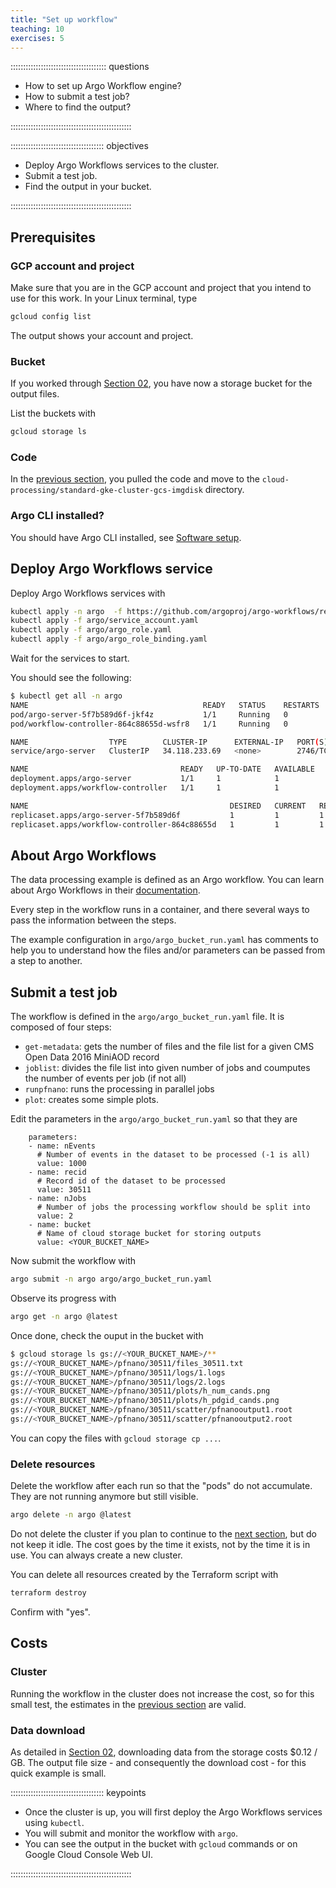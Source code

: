 ```yaml
---
title: "Set up workflow"
teaching: 10
exercises: 5 
---
```


:::::::::::::::::::::::::::::::::::::: questions 

- How to set up Argo Workflow engine?
- How to submit a test job?
- Where to find the output?

::::::::::::::::::::::::::::::::::::::::::::::::

::::::::::::::::::::::::::::::::::::: objectives

- Deploy Argo Workflows services to the cluster.
- Submit a test job.
- Find the output in your bucket.

::::::::::::::::::::::::::::::::::::::::::::::::


## Prerequisites


### GCP account and project

Make sure that you are in the GCP account and project that you intend to use for this work. In your Linux terminal, type

```bash
gcloud config list
```

The output shows your account and project. 

### Bucket

If you worked through [Section 02](episodes/02-storage), you have now a storage bucket for the output files.

List the buckets with

```bash
gcloud storage ls
```

### Code

In the [previous section](episodes/04-cluster), you pulled the code and move to the `cloud-processing/standard-gke-cluster-gcs-imgdisk` directory.

### Argo CLI installed?

You should have Argo CLI installed, see [Software setup](index.html#software-setup).



## Deploy Argo Workflows service

Deploy Argo Workflows services with

```bash
kubectl apply -n argo  -f https://github.com/argoproj/argo-workflows/releases/download/v3.5.10/install.yaml
kubectl apply -f argo/service_account.yaml
kubectl apply -f argo/argo_role.yaml
kubectl apply -f argo/argo_role_binding.yaml
```

Wait for the services to start. 

You should see the following:

```bash
$ kubectl get all -n argo
NAME                                       READY   STATUS    RESTARTS   AGE
pod/argo-server-5f7b589d6f-jkf4z           1/1     Running   0          24s
pod/workflow-controller-864c88655d-wsfr8   1/1     Running   0          24s

NAME                  TYPE        CLUSTER-IP      EXTERNAL-IP   PORT(S)    AGE
service/argo-server   ClusterIP   34.118.233.69   <none>        2746/TCP   25s

NAME                                  READY   UP-TO-DATE   AVAILABLE   AGE
deployment.apps/argo-server           1/1     1            1           24s
deployment.apps/workflow-controller   1/1     1            1           24s

NAME                                             DESIRED   CURRENT   READY   AGE
replicaset.apps/argo-server-5f7b589d6f           1         1         1       24s
replicaset.apps/workflow-controller-864c88655d   1         1         1       24s
```

## About Argo Workflows

The data processing example is defined as an Argo workflow. You can learn about Argo Workflows in their [documentation](https://argo-workflows.readthedocs.io/en/latest/).

Every step in the workflow runs in a container, and there several ways to pass the information between the steps.

The example configuration in `argo/argo_bucket_run.yaml` has comments to help you to understand how the files and/or parameters can be passed from a step to another.

## Submit a test job

The workflow is defined in the `argo/argo_bucket_run.yaml` file. It is composed of four steps:

- `get-metadata`: gets the number of files and the file list for a given CMS Open Data 2016 MiniAOD record
- `joblist`: divides the file list into given number of jobs and coumputes the number of events per job (if not all)
- `runpfnano`: runs the processing in parallel jobs
- `plot`: creates some simple plots.

Edit the parameters in the `argo/argo_bucket_run.yaml` so that they are

```
    parameters:
    - name: nEvents
      # Number of events in the dataset to be processed (-1 is all)
      value: 1000
    - name: recid
      # Record id of the dataset to be processed
      value: 30511
    - name: nJobs
      # Number of jobs the processing workflow should be split into
      value: 2
    - name: bucket
      # Name of cloud storage bucket for storing outputs
      value: <YOUR_BUCKET_NAME>
```

Now submit the workflow with

```bash
argo submit -n argo argo/argo_bucket_run.yaml
```

Observe its progress with

```bash
argo get -n argo @latest
```

Once done, check the ouput in the bucket with

```bash
$ gcloud storage ls gs://<YOUR_BUCKET_NAME>/**
gs://<YOUR_BUCKET_NAME>/pfnano/30511/files_30511.txt
gs://<YOUR_BUCKET_NAME>/pfnano/30511/logs/1.logs
gs://<YOUR_BUCKET_NAME>/pfnano/30511/logs/2.logs
gs://<YOUR_BUCKET_NAME>/pfnano/30511/plots/h_num_cands.png
gs://<YOUR_BUCKET_NAME>/pfnano/30511/plots/h_pdgid_cands.png
gs://<YOUR_BUCKET_NAME>/pfnano/30511/scatter/pfnanooutput1.root
gs://<YOUR_BUCKET_NAME>/pfnano/30511/scatter/pfnanooutput2.root
```

You can copy the files with `gcloud storage cp ...`.

### Delete resources

Delete the workflow after each run so that the "pods" do not accumulate. They are not running anymore but still visible.

```bash
argo delete -n argo @latest
```

Do not delete the cluster if you plan to continue to the [next section](episodes/06-scaleup), but do not keep it idle. The cost goes by the time it exists, not by the time it is in use. You can always create a new cluster.

You can delete all resources created by the Terraform script with

```bash
terraform destroy
```

Confirm with "yes".

## Costs

### Cluster

Running the workflow in the cluster does not increase the cost, so for this small test, the estimates in the [previous section](episodes/04-cluster#costs) are valid.

### Data download

As detailed in [Section 02](episodes/02-storage#networking-and-download), downloading data from the storage costs $0.12 / GB. The output file size - and consequently the download cost - for this quick example is small.









::::::::::::::::::::::::::::::::::::: keypoints 

- Once the cluster is up, you will first deploy the Argo Workflows services using `kubectl`.
- You will submit and monitor the workflow with `argo`.
- You can see the output in the bucket with `gcloud` commands or on Google Cloud Console Web UI.


::::::::::::::::::::::::::::::::::::::::::::::::


